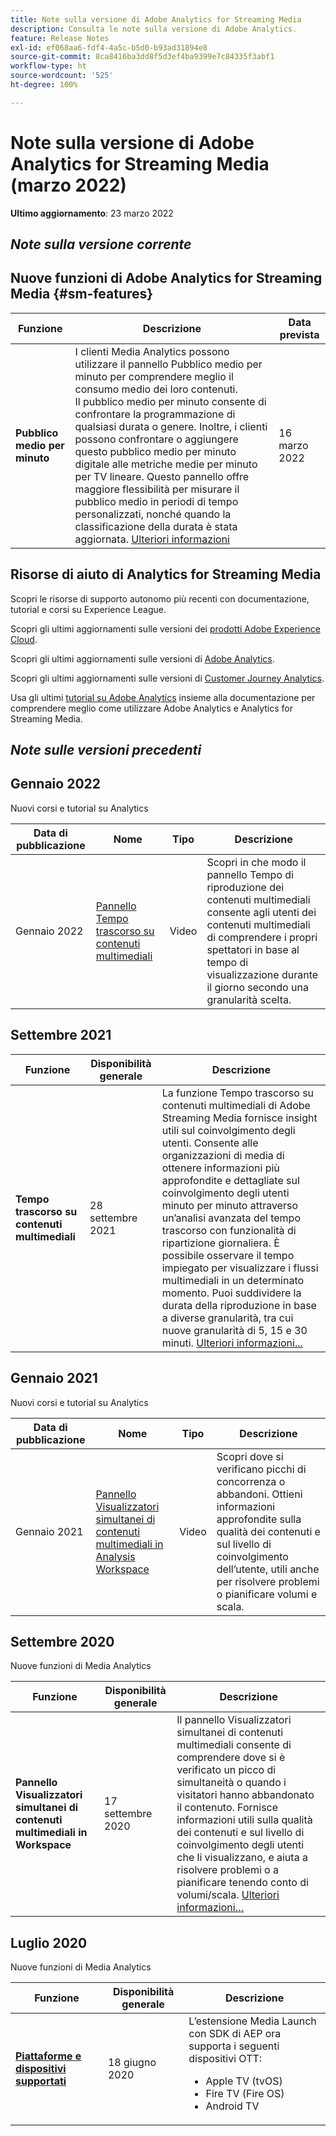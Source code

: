 ```yaml
---
title: Note sulla versione di Adobe Analytics for Streaming Media
description: Consulta le note sulla versione di Adobe Analytics.
feature: Release Notes
exl-id: ef068aa6-fdf4-4a5c-b5d0-b93ad31894e8
source-git-commit: 8ca8416ba3dd8f5d3ef4ba9399e7c84335f3abf1
workflow-type: ht
source-wordcount: '525'
ht-degree: 100%

---
```


# Note sulla versione di Adobe Analytics for Streaming Media (marzo 2022)

**Ultimo aggiornamento**: 23 marzo 2022

## *Note sulla versione corrente*

## Nuove funzioni di Adobe Analytics for Streaming Media  {#sm-features}

| Funzione | Descrizione | Data prevista |
| ----------- | ---------- | ------- |
| **Pubblico medio per minuto** | I clienti Media Analytics possono utilizzare il pannello Pubblico medio per minuto per comprendere meglio il consumo medio dei loro contenuti. <br>Il pubblico medio per minuto consente di confrontare la programmazione di qualsiasi durata o genere. Inoltre, i clienti possono confrontare o aggiungere questo pubblico medio per minuto digitale alle metriche medie per minuto per TV lineare. Questo pannello offre maggiore flessibilità per misurare il pubblico medio in periodi di tempo personalizzati, nonché quando la classificazione della durata è stata aggiornata.  [Ulteriori informazioni](https://experienceleague.adobe.com/docs/media-analytics/using/media-reports/average-minute-audience.html?lang=it) | 16 marzo 2022 |

## Risorse di aiuto di Analytics for Streaming Media

Scopri le risorse di supporto autonomo più recenti con documentazione, tutorial e corsi su Experience League.

Scopri gli ultimi aggiornamenti sulle versioni dei [prodotti Adobe Experience Cloud](https://business.adobe.com/it/products/adobe-experience-cloud-products.html).

Scopri gli ultimi aggiornamenti sulle versioni di [Adobe Analytics](https://experienceleague.adobe.com/docs/analytics/release-notes/latest.html?lang=it).

Scopri gli ultimi aggiornamenti sulle versioni di [Customer Journey Analytics](https://experienceleague.adobe.com/docs/analytics-platform/using/releases/latest.html?lang=it).

Usa gli ultimi [tutorial su Adobe Analytics](https://experienceleague.adobe.com/docs/analytics-learn/tutorials/overview.html?lang=it) insieme alla documentazione per comprendere meglio come utilizzare Adobe Analytics e Analytics for Streaming Media.

## *Note sulle versioni precedenti*

## Gennaio 2022

Nuovi corsi e tutorial su Analytics

| Data di pubblicazione | Nome | Tipo | Descrizione |
| ----------- | ---------- | ---------- | --------- |
| Gennaio 2022 | [Pannello Tempo trascorso su contenuti multimediali](https://experienceleague.adobe.com/docs/analytics-learn/tutorials/media-analytics/measuring-media-analytics/media-playback-time-spent-panel.html?lang=it) | Video | Scopri in che modo il pannello Tempo di riproduzione dei contenuti multimediali consente agli utenti dei contenuti multimediali di comprendere i propri spettatori in base al tempo di visualizzazione durante il giorno secondo una granularità scelta. |

## Settembre 2021

| Funzione | Disponibilità generale | Descrizione |
| ----------- | ---------- | -------------- |
| **Tempo trascorso su contenuti multimediali** | 28 settembre 2021 | La funzione Tempo trascorso su contenuti multimediali di Adobe Streaming Media fornisce insight utili sul coinvolgimento degli utenti. Consente alle organizzazioni di media di ottenere informazioni più approfondite e dettagliate sul coinvolgimento degli utenti minuto per minuto attraverso un’analisi avanzata del tempo trascorso con funzionalità di ripartizione giornaliera. È possibile osservare il tempo impiegato per visualizzare i flussi multimediali in un determinato momento. Puoi suddividere la durata della riproduzione in base a diverse granularità, tra cui nuove granularità di 5, 15 e 30 minuti. [Ulteriori informazioni...](/help/media-reports/media-workspace-panels/media-playback-time-spent.md) |

## Gennaio 2021

Nuovi corsi e tutorial su Analytics

| Data di pubblicazione | Nome | Tipo | Descrizione |
| ----------- | ---------- | ---------- | --------- |
| Gennaio 2021 | [Pannello Visualizzatori simultanei di contenuti multimediali in Analysis Workspace](https://experienceleague.adobe.com/docs/analytics-learn/tutorials/analysis-workspace/using-panels/media-concurrent-viewers-panel-in-analysis-workspace.html?lang=it#analysis-workspace) | Video | Scopri dove si verificano picchi di concorrenza o abbandoni. Ottieni informazioni approfondite sulla qualità dei contenuti e sul livello di coinvolgimento dell’utente, utili anche per risolvere problemi o pianificare volumi e scala. |


## Settembre 2020

Nuove funzioni di Media Analytics

| Funzione | Disponibilità generale | Descrizione |
| -------- | -------------------- | ----------- |
| **Pannello Visualizzatori simultanei di contenuti multimediali in Workspace** | 17 settembre 2020 | Il pannello Visualizzatori simultanei di contenuti multimediali consente di comprendere dove si è verificato un picco di simultaneità o quando i visitatori hanno abbandonato il contenuto. Fornisce informazioni utili sulla qualità dei contenuti e sul livello di coinvolgimento degli utenti che li visualizzano, e aiuta a risolvere problemi o a pianificare tenendo conto di volumi/scala. [Ulteriori informazioni…](/help/media-reports/media-workspace-panels/media-concurrent-viewers.md) |


## Luglio 2020

Nuove funzioni di Media Analytics

| Funzione | Disponibilità generale | Descrizione |
| -------- | -------------------- | ----------- |
| [**Piattaforme e dispositivi supportati**](https://experienceleague.adobe.com/docs/media-analytics/using/supported-devices.html?lang=it) | 18 giugno 2020 | L’estensione Media Launch con SDK di AEP ora supporta i seguenti dispositivi OTT: <div><ul><li>Apple TV (tvOS)</li><li>Fire TV (Fire OS)</li><li>Android TV</li></ul></div> |



<!-- ## Important notices for [!DNL Analytics] administrators

**Updated on March 3, 2022**

| Notice | Date Added or Updated  | Description |
| ----------- | ---------- | ---------- |
| description | date | description |
| description | date | description |
| description | date | description |
| description | date | description | -->
